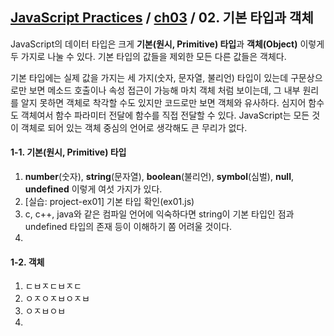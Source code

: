 ## [JavaScript Practices](https://github.com/kickscar/javascript-practices) / [ch03](https://github.com/kickscar/javascript-practices/tree/master/ch03) / 02. 기본 타입과 객체

JavaScript의 데이터 타입은 크게 **기본(원시, Primitive) 타입**과 **객체(Object)** 이렇게 두 가지로 나눌 수 있다. 기본 타입의 값들을 제외한 모든 다른 값들은 객체다. 

기본 타입에는 실제 값을 가지는 세 가지(숫자, 문자열, 불리언) 타입이 있는데 구문상으로만 보면 메소드 호출이나 속성 접근이 가능해 마치 객체 처럼 보이는데, 그 내부 원리를 알지 못하면 객체로 착각할 수도 있지만 코드로만 보면 객체와 유사하다. 심지어 함수도 객체여서 함수 파라미터 전달에 함수를 직접 전달할 수 있다. JavaScript는 모든 것이 객체로 되어 있는 객체 중심의 언어로 생각해도 큰 무리가 없다.    

#### 1-1. 기본(원시, Primitive) 타입

1. **number**(숫자), **string**(문자열), **boolean**(불리언), **symbol**(심벌), **null**, **undefined** 이렇게 여섯 가지가 있다. 
2. [실습: project-ex01] 기본 타입 확인(ex01.js)
3. c, c++, java와 같은 컴파일 언어에 익숙하다면 string이 기본 타입인 점과 undefined 타입의 존재 등이 이해하기 쫌 어려울 것이다.
4. 

#### 1-2. 객체

1. ㄷㅂㅈㄷㅂㅈㄷ
2. ㅇㅈㅇㅈㅂㅇㅈㅂ
3. ㅇㅈㅂㅇㅂ  
4. 